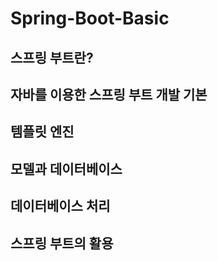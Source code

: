 # Spring-Boot-Basic
## 스프링 부트란?

## 자바를 이용한 스프링 부트 개발 기본

## 템플릿 엔진

## 모델과 데이터베이스

## 데이터베이스 처리

## 스프링 부트의 활용
